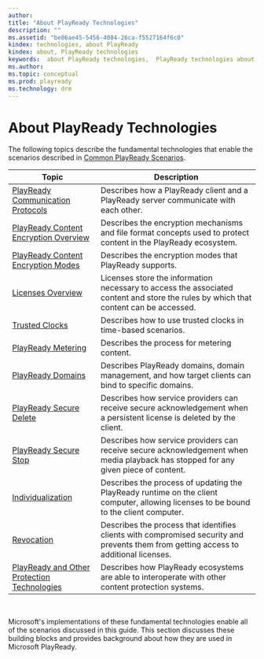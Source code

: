 ```yaml
---
author:
title: "About PlayReady Technologies"
description: ""
ms.assetid: "be06ae45-5456-4084-26ca-f5527164f6c0"
kindex: technologies, about PlayReady
kindex: about, PlayReady technologies
keywords:  about PlayReady technologies,  PlayReady technologies about
ms.author:
ms.topic: conceptual
ms.prod: playready
ms.technology: drm
---
```



# About PlayReady Technologies


The following topics describe the fundamental technologies that enable the scenarios described in [Common PlayReady Scenarios](commonplayreadyscenarios.md).

| Topic| Description|
| --- | --- |
| [PlayReady Communication Protocols](playreadycommunicationprotocols.md)| Describes how a PlayReady client and a PlayReady server communicate with each other.|
| [PlayReady Content Encryption Overview](playreadycontentencryptionoverview.md)| Describes the encryption mechanisms and file format concepts used to protect content in the PlayReady ecosystem. |
| [PlayReady Content Encryption Modes](playreadycontentencryptionmodes.md)| Describes the encryption modes that PlayReady supports. |
| [Licenses Overview](licensesoverview.md) | Licenses store the information necessary to access the associated content and store the rules by which that content can be accessed. |
| [Trusted Clocks](trustedclocks.md)| Describes how to use trusted clocks in time-based scenarios.|
| [PlayReady Metering](playreadymetering.md)| Describes the process for metering content.|
| [PlayReady Domains](playreadydomains.md)| Describes PlayReady domains, domain management, and how target clients can bind to specific domains. |
| [PlayReady Secure Delete](playreadysecuredelete.md)| Describes how service providers can receive secure acknowledgement when a persistent license is deleted by the client. |
| [PlayReady Secure Stop](playreadysecurestop.md)| Describes how service providers can receive secure acknowledgement when media playback has stopped for any given piece of content.
| [Individualization](individualization.md)| Describes the process of updating the PlayReady runtime on the client computer, allowing licenses to be bound to the client computer. |
| [Revocation](revocation.md)| Describes the process that identifies clients with compromised security and prevents them from getting access to additional licenses. |
| [PlayReady and Other Protection Technologies](playreadyandotherprotectiontechnologies.md)| Describes how PlayReady ecosystems are able to interoperate with other content protection systems. |



&nbsp;

Microsoft's implementations of these fundamental technologies enable all of the scenarios discussed in this guide. This section discusses these building blocks and provides background about how they are used in Microsoft PlayReady.
